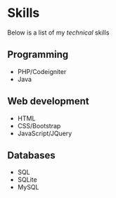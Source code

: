 # Skills

Below is a list of my *technical* skills

## Programming
- PHP/Codeigniter
- Java

## Web development
- HTML
- CSS/Bootstrap
- JavaScript/JQuery

## Databases
- SQL
- SQLite
- MySQL
